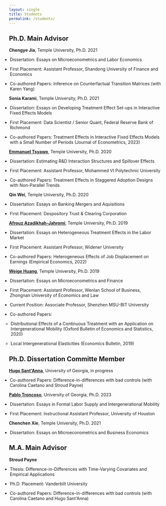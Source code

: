 ```yaml
---
layout: single
title: Students
permalink: /students/
---
```


<style>
/* Custom single spacing for bullet points */
ul {
    margin: 0.2em; /* Adjust the margin as needed */
    padding: 0; /* Adjust the padding as needed */
}

ul li {
    margin-bottom: 0; /* Adjust this for more or less spacing */
}
</style>

## Ph.D. Main Advisor

**Chengye Jia**, Temple University, Ph.D. 2021

  * Dissertation: Essays on Microeconometrics and Labor Economics

  * First Placement: Assistant Professor, Shandong University of Finance and Economics
  
  * Co-authored Papers: Inference on Counterfactual Transition Matrices (with Karen Yang)
 
**Sonia Karami**, Temple University, Ph.D. 2021

  * Dissertation: Essays on Developing Treatment Effect Set-ups in Interactive Fixed Effects Models
  
  * First Placement: Data Scientist / Senior Quant, Federal Reserve Bank of Richmond
  
  * Co-authored Papers: Treatment Effects in Interactive Fixed Effects Models with a Small Number of Periods (Journal of Econometrics, 2023)

[**Emmanuel Tsyawo**](https://estsyawo.github.io/), Temple University, Ph.D. 2020

  * Dissertation: Estimating R&D Interaction Structures and Spillover Effects
  
  * First Placement: Assistant Professor, Mohammed VI Polytechnic University
  
  * Co-authored Papers: Treatment Effects in Staggered Adoption Designs with Non-Parallel Trends
  
**Qin Wei**, Temple University, Ph.D. 2020

  * Dissertation: Essays on Banking Mergers and Aquisitions
  
  * First Placement: Despository Trust & Clearing Corporation

[**Afrouz Azadikhah-Jahromi**](https://www.widener.edu/about/faculty-directory/afrouz-jahromi), Temple University, Ph.D. 2019

  * Dissertation: Essays on Heterogeneous Treatment Effects in the Labor Market
  
  * First Placement: Assistant Professor, Widener University
  
  * Co-authored Papers: Heterogeneous Effects of Job Displacement on Earnings (Empirical Economics, 2022)

[**Weige Huang**](https://darren1988.wixsite.com/weigehuang), Temple University, Ph.D. 2019

  * Dissertation: Essays on Microeconometrics and Finance
  
  * First Placement: Assistant Professor, Wenlan School of Business, Zhongnan University of Economics and Law
  
  * Current Position: Associate Professor, Shenzhen MSU-BIT University

  * Co-authored Papers: 
  
    * Distributional Effects of a Continuous Treatment with an Application on Intergenerational Mobility (Oxford Bulletin of Economics and Statistics, 2020)
    
    * Local Intergenerational Elasticities (Economics Bulletin, 2019)

## Ph.D. Dissertation Committe Member


[**Hugo Sant'Anna**](https://hsantanna.org/), University of Georgia, in progress

  * Co-authored Papers: Difference-in-differences with bad controls (with Carolina Caetano and Stroud Payne)

[**Pablo Troncoso**](https://sites.google.com/view/pablotroncoso), University of Georgia, Ph.D. 2023

  * Dissertation: Essays in Formal Labor Supply and Intergenerational Mobility
  
  * First Placement: Instructional Assistant Professor, University of Houston

**Chenchen Xie**, Temple University, Ph.D. 2021

  * Dissertation: Essays on Microeconometrics and Business Economics

## M.A. Main Advisor

**Stroud Payne**

  * Thesis: Difference-in-Differences with Time-Varying Covariates and Empirical Applications
  
  * Ph.D. Placement: Vanderbilt University
  
  * Co-authored Papers: Difference-in-differences with bad controls (with Carolina Caetano and Hugo Sant'Anna)
  
<br><br>

<!--
<table style="width:100%">
  <tr>   
    <td width="40%"><img src="blank.jpg" alt="Chengye Jia" width="100%" > </td>
    <td><p><b><a href="https://chengye-jia.github.io/">Chengye Jia</a></b></p><p>Temple University, Ph.D. 2021</p><p>Research Interests:  Microeconometrics, Labor Economics, Machine Learning</p><p>First Placement: Assistant Professor, Shandong University of Finance and Economics</p> </td>
  </tr>
  <tr>   
    <td width="40%"><img src="blank.jpg" alt="Sonia Karami" width="100%" > </td>
    <td><p><b><a href="https://sites.temple.edu/sonia/">Sonia Karami</a></b></p><p>Temple University, Ph.D. 2021</p><p>Research Interests:  Microeconometrics, Labor Economics, and Health Economics</p><p>First Placement: Data Scientist / Senior Quant, Federal Reserve Bank of Richmond</p></td>
  </tr>
  <tr>   
    <td width="40%"><img src="blank.jpg" alt="Emmanuel Tsyawo" width="100%" > </td>
    <td><p><b><a href="https://estsyawo.github.io/">Emmanuel Tsyawo</a></b></p><p>Temple University, Ph.D. 2020</p><p>Research Interests:  Microeconometrics and Empirical IO</p><p>First Placement: Assistant Professor, Mohammed VI Polytechnic University</p> </td>
  </tr>
  <tr>   
    <td width="40%"><img src="blank.jpg" alt="Qin Wei" width="100%" > </td>
    <td><p><b>Qin Wei</b></p><p>Temple University, Ph.D. 2020</p><p>Research Interests:  Finance and Microeconometrics</p><p>First Placement: Despository Trust & Clearing Corporation</p> </td>
  </tr>
  <tr>   
    <td width="40%"><img src="https://bcallaway11.github.io/files/Afrouz.JPG" alt="Afrouz Azadikhah-Jahromi" width="100%" > </td>
    <td><p><b><a href="https://www.widener.edu/about/faculty-directory/afrouz-azadikhah-jahromi">Afrouz Azadikhah-Jahromi</a></b></p><p>Temple University, Ph.D. 2019</p><p>Research Interests:  Labor Economics and Microeconometrics</p><p>First Placement: Assistant Professor, Widener University</p> </td>
  </tr>
  <tr><td>&nbsp;</td><td>&nbsp;</td></tr>
  <tr>   
    <td width="40%"><img src="https://bcallaway11.github.io/files/weige-photo.jpg" alt="Weige Huang" width="100%" > </td>
    <td><p><b><a href="https://huang.netlify.com">Weige Huang</a></b></p><p>Temple University, Ph.D. 2019</p><p>Research Interests:  Microeconometrics and Finance</p><p>First Placement:  Assistant Professor, Wenlan School of Business, Zhongnan University of Economics and Law</p> </td>
  </tr>
</table>
-->
